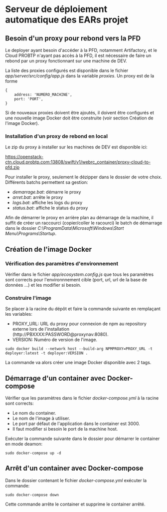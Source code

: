 # Serveur de déploiement automatique des EARs projet

## Besoin d'un proxy pour rebond vers la PFD

Le deployer ayant besoin d'accéder à la PFD, notamment Artifactory, et le Cloud PROBTP n'ayant pas accès à la PFD, il est nécessaire de faire un rebond par un proxy fonctionnant sur une machine de DEV.

La liste des proxies configurés est disponible dans le fichier *app/server/src/config/app.js* dans la variable *proxies*. Un proxy est de la forme 

~~~~
{
    address: 'NUMERO_MACHINE',
    port: 'PORT',
}
~~~~

Si de nouveaux proxies doivent être ajoutés, il doivent être configurés et une nouvelle image Docker doit être construite (voir section Création de l'image Docker). 

### Installation d'un proxy de rebond en local

Le zip du proxy à installer sur les machines de DEV est disponible ici:

https://openstack-ctn.cloud.probtp.com:13808/swift/v1/webrc_container/proxy-cloud-to-pfd.zip

Pour installer le proxy, seulement le dézipper dans le dossier de votre choix. 
Différents batchs permettent sa gestion:
* *demarrage.bat*: démarre le proxy
* *arret.bat*: arrête le proxy
* *logs.bat*: affiche les logs du proxy
* *status.bat*: affiche le status du proxy

Afin de démarrer le proxy en arrière plan au démarrage de la machine, il suffit de créer un raccourci (copier/coller le racourci) le batch de démarrage dans le dossier *C:\ProgramData\Microsoft\Windows\Start Menu\Programs\Startup*.

## Création de l'image Docker

### Vérification des paramètres d'environnement

Vérifier dans le fichier *app/ecosystem.config.js* que tous les paramètres sont corrects pour l'environnnement cible (port, url, url de la base de données ...) et les modifier si besoin.

### Construire l'image

Se placer à la racine du dépôt et faire la commande suivante en remplaçant les variables:
* PROXY_URL: URL du proxy pour connexion de npm au repository externe lors de l'installation (http://PBXXXX:PASSWORD@proxynav:8080).
* VERSION: Numéro de version de l'image.
~~~~
sudo docker build --network host --build-arg NPMPROXY=PROXY_URL -t deployer:latest -t deployer:VERSION .
~~~~
La commande va alors créer une image Docker disponible avec 2 tags.

## Démarrage d'un container avec Docker-compose

Vérifier que les paramètres dans le fichier *docker-compose.yml* à la racine sont corrects:
* Le nom du container.
* Le nom de l'image à utiliser.
* Le port par défaut de l'application dans le container est 3000.
* Il faut modifier si besoin le port de la machine host.

Exécuter la commande suivante dans le dossier pour démarrer le container en mode deamon:
~~~~
sudo docker-compose up -d
~~~~

## Arrêt d'un container avec Docker-compose

Dans le dossier contenant le fichier *docker-compose.yml* exécuter la commande:
~~~~
sudo docker-compose down
~~~~

Cette commande arrête le container et supprime le container arrêté.